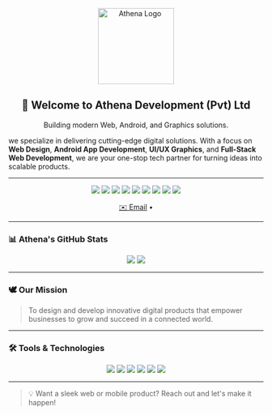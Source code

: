 <p align="center">
  <img src="https://avatars.githubusercontent.com/u/206496610?s=400&u=c090b67c39dbc7bd13241c8686b4a07766f8b593&v=4" width="150" alt="Athena Logo"/>
</p>

<h2 align="center">👋 Welcome to Athena Development (Pvt) Ltd</h2>
<p align="center">
  Building modern Web, Android, and Graphics solutions.
 
  we specialize in delivering cutting-edge digital solutions.
  With a focus on **Web Design**, **Android App Development**, **UI/UX Graphics**, and **Full-Stack Web Development**, 
  we are your one-stop tech partner for turning ideas into scalable products.
</p>

---

<p align="center">
  <img src="https://img.shields.io/badge/Web%20Development-Expert-brightgreen?style=for-the-badge" />
  <img src="https://img.shields.io/badge/Android%20Apps-Creative-blue?style=for-the-badge" />
  <img src="https://img.shields.io/badge/Graphic%20Design-Professional-yellow?style=for-the-badge" />

  <img src="https://img.shields.io/badge/HTML5-E34F26?logo=html5&logoColor=white&style=for-the-badge" />
  <img src="https://img.shields.io/badge/CSS3-1572B6?logo=css3&logoColor=white&style=for-the-badge" />
  <img src="https://img.shields.io/badge/JavaScript-F7DF1E?logo=javascript&logoColor=black&style=for-the-badge" />
  <img src="https://img.shields.io/badge/React-61DAFB?logo=react&logoColor=black&style=for-the-badge" />

  <img src="https://img.shields.io/badge/Photoshop-31A8FF?logo=adobe-photoshop&logoColor=cyan&style=for-the-badge" />
  <img src="https://img.shields.io/badge/Illustrator-FF9A00?logo=adobe-illustrator&logoColor=cyan&style=for-the-badge" />
</p>

<p align="center">
  <a href="mailto:athenadevloper@gmail.com">✉️ Email</a> •
</p>

---

### 📊 Athena's GitHub Stats
<p align="center">
  <img src="https://github-readme-stats.vercel.app/api?username=Athenadevelopers&show_icons=true&theme=tokyonight&hide_border=true" />
  <img src="https://github-readme-stats.vercel.app/api/top-langs/?username=Athenadevelopers&layout=compact&theme=tokyonight&hide_border=true" />
</p>

---

### 🕊️ Our Mission
> To design and develop innovative digital products that empower businesses to grow and succeed in a connected world.

---

### 🛠️ Tools & Technologies

<p align="center">
  <img src="https://img.shields.io/badge/HTML5-E34F26?logo=html5&logoColor=white&style=for-the-badge" />
  <img src="https://img.shields.io/badge/CSS3-1572B6?logo=css3&logoColor=white&style=for-the-badge" />
  <img src="https://img.shields.io/badge/JavaScript-F7DF1E?logo=javascript&logoColor=black&style=for-the-badge" />
  <img src="https://img.shields.io/badge/React-61DAFB?logo=react&logoColor=black&style=for-the-badge" />
  <img src="https://img.shields.io/badge/Kotlin-0095D5?logo=kotlin&logoColor=white&style=for-the-badge" />
  <img src="https://img.shields.io/badge/Figma-F24E1E?logo=figma&logoColor=white&style=for-the-badge" />
</p>

---

> 💡 Want a sleek web or mobile product? Reach out and let's make it happen!
